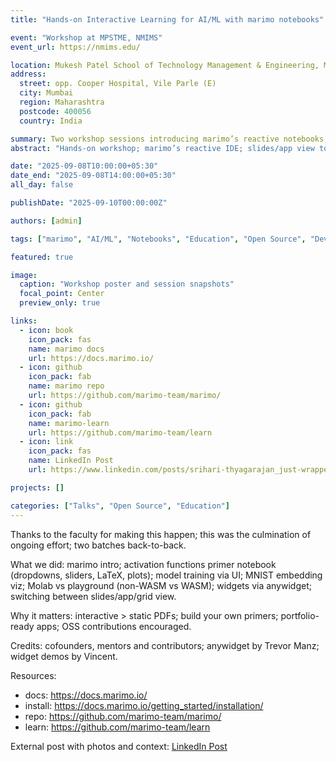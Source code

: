 ```yaml
---
title: "Hands-on Interactive Learning for AI/ML with marimo notebooks"

event: "Workshop at MPSTME, NMIMS"
event_url: https://nmims.edu/

location: Mukesh Patel School of Technology Management & Engineering, Mumbai
address:
  street: opp. Cooper Hospital, Vile Parle (E)
  city: Mumbai
  region: Maharashtra
  postcode: 400056
  country: India

summary: Two workshop sessions introducing marimo’s reactive notebooks; interactive AI/ML notebook showcases & walkthroughs; OSS and portfolio guidance.
abstract: "Hands-on workshop; marimo’s reactive IDE; slides/app view toggle; activation functions primer notebook; model training via UI; Molab intro (mainly for non-WASM packages); widgets/anywidget; OSS discovery and contributing; tailored to AI syllabus; code-along."

date: "2025-09-08T10:00:00+05:30"
date_end: "2025-09-08T14:00:00+05:30"
all_day: false

publishDate: "2025-09-10T00:00:00Z"

authors: [admin]

tags: ["marimo", "AI/ML", "Notebooks", "Education", "Open Source", "Developer Tools"]

featured: true

image:
  caption: "Workshop poster and session snapshots"
  focal_point: Center
  preview_only: true

links:
  - icon: book
    icon_pack: fas
    name: marimo docs
    url: https://docs.marimo.io/
  - icon: github
    icon_pack: fab
    name: marimo repo
    url: https://github.com/marimo-team/marimo/
  - icon: github
    icon_pack: fab
    name: marimo-learn
    url: https://github.com/marimo-team/learn
  - icon: link
    icon_pack: fas
    name: LinkedIn Post
    url: https://www.linkedin.com/posts/srihari-thyagarajan_just-wrapped-up-conducting-a-hands-on-workshop-activity-7371061575694249984-NBB7?utm_source=share&utm_medium=member_desktop&rcm=ACoAADSJzvgBkjBd85IWDyUWA6ttzq8B-NDq-Hs

projects: []

categories: ["Talks", "Open Source", "Education"]
---
```


Thanks to the faculty for making this happen; this was the culmination of ongoing effort; two batches back-to-back.

What we did: marimo intro; activation functions primer notebook (dropdowns, sliders, LaTeX, plots); model training via UI; MNIST embedding viz; Molab vs playground (non-WASM vs WASM); widgets via anywidget; switching between slides/app/grid view.

Why it matters: interactive > static PDFs; build your own primers; portfolio-ready apps; OSS contributions encouraged.

Credits: cofounders, mentors and contributors; anywidget by Trevor Manz; widget demos by Vincent.

Resources:
- docs: https://docs.marimo.io/
- install: https://docs.marimo.io/getting_started/installation/
- repo: https://github.com/marimo-team/marimo/
- learn: https://github.com/marimo-team/learn

External post with photos and context: [LinkedIn Post](https://www.linkedin.com/posts/srihari-thyagarajan_just-wrapped-up-conducting-a-hands-on-workshop-activity-7371061575694249984-NBB7?utm_source=share&utm_medium=member_desktop&rcm=ACoAADSJzvgBkjBd85IWDyUWA6ttzq8B-NDq-Hs)
